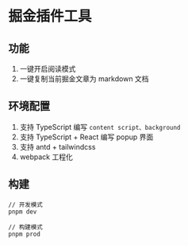 # 掘金插件工具

## 功能

1. 一键开启阅读模式
2. 一键复制当前掘金文章为 markdown 文档

## 环境配置

1. 支持 TypeScript 编写 `content script、background`
2. 支持 TypeScript + React 编写 popup 界面
3. 支持 antd + tailwindcss
4. webpack 工程化

## 构建

```
// 开发模式
pnpm dev

// 构建模式
pnpm prod
```
